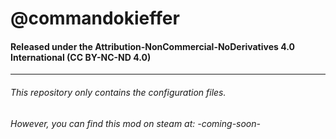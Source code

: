 # @commandokieffer

#### Released under the Attribution-NonCommercial-NoDerivatives 4.0 International (CC BY-NC-ND 4.0)

---

###### This repository only contains the configuration files.
###### However, you can find this mod on steam at: -coming-soon-
